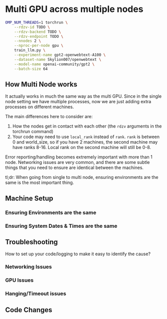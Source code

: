 # Multi GPU across multiple nodes

```bash
OMP_NUM_THREADS=1 torchrun \
    --rdzv-id TODO \
    --rdzv-backend TODO \
    --rdzv-endpoint TODO \
    --nnodes 2 \
    --nproc-per-node gpu \
    train_llm.py \
    --experiment-name gpt2-openwebtext-A100 \
    --dataset-name Skylion007/openwebtext \
    --model-name openai-community/gpt2 \
    --batch-size 64
```

## How Multi Node works

It actually works in much the same way as the multi GPU. Since in the single node setting we have multiple processes, now we are just adding extra processes on different machines.

The main differences here to consider are:
1. How the nodes get in contact with each other (the `rdzv` arguments in the torchrun command)
2. Your code may need to use `local_rank` instead of `rank`. `rank` is between 0 and world_size, so if you have 2 machines, the second machine may have ranks 8-16. Local rank on the second machine will still be 0-8.

Error reporting/handling becomes extremely important with more than 1 node. Networking issues are very common, and there are some subtle things that you need to ensure are identical between the machines.

tl;dr: When going from single to multi node, ensuring environments are the same is the most important thing.

## Machine Setup

### Ensuring Environments are the same

### Ensuring System Dates & Times are the same

## Troubleshooting

How to set up your code/logging to make it easy to identify the cause?

### Networking Issues

### GPU Issues

### Hanging/Timeout issues

## Code Changes